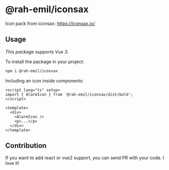 # @rah-emil/iconsax
Icon pack from iconsax: https://iconsax.io/

## Usage
*This package supports Vue 3.*

To install the package in your project:
```sh
npm i @rah-emil/iconsax
```

Including an icon inside components:
```vue
<script lang="ts" setup>
import { AlarmIcon } from '@rah-emil/iconsax/dist/bold';
</script>

<template>
  <div>
    <AlarmIcon />
    <p>...</p>
  </div>
</template>
```

## Contribution
If you want to add react or vue2 support, you can send PR with your code. I love it!
